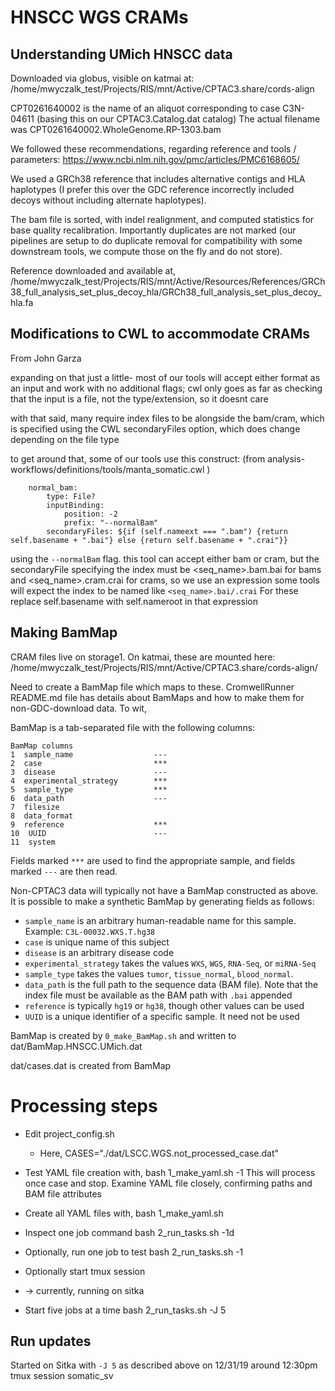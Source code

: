 # HNSCC WGS CRAMs

## Understanding UMich HNSCC data

Downloaded via globus, visible on katmai at:
    /home/mwyczalk_test/Projects/RIS/mnt/Active/CPTAC3.share/cords-align

CPT0261640002 is the name of an aliquot corresponding to case C3N-04611 (basing this on our CPTAC3.Catalog.dat catalog)
The actual filename was CPT0261640002.WholeGenome.RP-1303.bam

We followed these recommendations, regarding reference and tools / parameters:
    https://www.ncbi.nlm.nih.gov/pmc/articles/PMC6168605/

We used a GRCh38 reference that includes alternative contigs and HLA haplotypes
(I prefer this over the GDC reference incorrectly included decoys without
including alternate haplotypes).

The bam file is sorted, with indel realignment, and computed statistics for
base quality recalibration. Importantly duplicates are not marked (our
pipelines are setup to do duplicate removal for compatibility with some
downstream tools, we compute those on the fly and do not store).

Reference downloaded and available at,
    /home/mwyczalk_test/Projects/RIS/mnt/Active/Resources/References/GRCh38_full_analysis_set_plus_decoy_hla/GRCh38_full_analysis_set_plus_decoy_hla.fa


## Modifications to CWL to accommodate CRAMs

From John Garza

expanding on that just a little- most of our tools will accept either format as
an input and work with no additional flags; cwl only goes as far as checking
that the input is a file, not the type/extension, so it doesnt care

with that said, many require index files to be alongside the bam/cram, which is
specified using the CWL secondaryFiles option, which does change depending on
the file type

to get around that, some of our tools use this construct: (from
analysis-workflows/definitions/tools/manta_somatic.cwl )
```
    normal_bam:
        type: File?
        inputBinding:
            position: -2
            prefix: "--normalBam"
        secondaryFiles: ${if (self.nameext === ".bam") {return self.basename + ".bai"} else {return self.basename + ".crai"}}
```
using the `--normalBam` flag. this tool can accept either bam or cram, but the
secondaryFile specifying the index must be <seq_name>.bam.bai for bams and
<seq_name>.cram.crai for crams, so we use an expression
some tools will expect the index to be named like `<seq_name>.bai/.crai`
For these replace self.basename  with self.nameroot  in that expression

## Making BamMap

CRAM files live on storage1.  On katmai, these are mounted here:
    /home/mwyczalk_test/Projects/RIS/mnt/Active/CPTAC3.share/cords-align/

Need to create a BamMap file which maps to these.  CromwellRunner README.md file has details about
BamMaps and how to make them for non-GDC-download data. To wit,

BamMap is a tab-separated file with the following columns:
```
BamMap columns
1  sample_name                  ---
2  case                         ***
3  disease                      ---
4  experimental_strategy        ***
5  sample_type                  ***
6  data_path                    ---
7  filesize
8  data_format
9  reference                    ***
10  UUID                        ---
11  system
```
Fields marked `***` are used to find the appropriate sample, and fields marked `---` are then read.

Non-CPTAC3 data will typically not have a BamMap constructed as above.  It is possible to make a synthetic BamMap by generating fields as follows:
* `sample_name` is an arbitrary human-readable name for this sample.  Example: `C3L-00032.WXS.T.hg38`
* `case` is unique name of this subject
* `disease` is an arbitrary disease code
* `experimental_strategy` takes the values `WXS`, `WGS`, `RNA-Seq`, or `miRNA-Seq`
* `sample_type` takes the values `tumor`, `tissue_normal`, `blood_normal`.
* `data_path` is the full path to the sequence data (BAM file).  Note that the index file must be available as the BAM path with `.bai` appended
* `reference` is typically `hg19` or `hg38`, though other values can be used
* `UUID` is a unique identifier of a specific sample.  It need not be used

BamMap is created by `0_make_BamMap.sh` and written to dat/BamMap.HNSCC.UMich.dat

dat/cases.dat is created from BamMap


# Processing steps

* Edit project_config.sh
  *  Here, CASES="./dat/LSCC.WGS.not_processed_case.dat"

* Test YAML file creation with,
    bash 1_make_yaml.sh -1
  This will process once case and stop.  Examine YAML file closely, confirming paths and BAM file attributes
* Create all YAML files with,
    bash 1_make_yaml.sh 

* Inspect one job command
    bash 2_run_tasks.sh -1d
* Optionally, run one job to test
    bash 2_run_tasks.sh -1

* Optionally start tmux session 
*  -> currently, running on sitka

* Start five jobs at a time
    bash 2_run_tasks.sh -J 5

## Run updates

Started on Sitka with `-J 5` as described above on 12/31/19 around 12:30pm
tmux session somatic_sv
